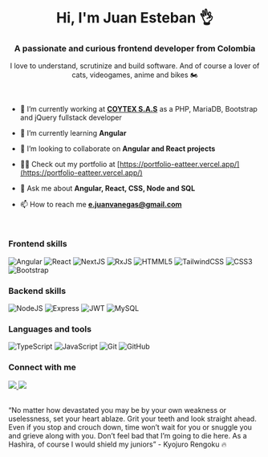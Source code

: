 <h1 align="center">Hi, I'm Juan Esteban 👌</h1>
<h3 align="center">A passionate and curious frontend developer from Colombia</h3>
<p align="center">I love to understand, scrutinize and build software. And of course a lover of cats, videogames, anime and bikes 🏍</p>
<br>

- 🔭 I’m currently working at [**COYTEX S.A.S**](https://www.coytex.com.co/) as a PHP, MariaDB, Bootstrap and jQuery fullstack developer

- 🌱 I’m currently learning **Angular**

- 👯 I’m looking to collaborate on **Angular and React projects**

- 👨‍💻 Check out my portfolio at [https://portfolio-eatteer.vercel.app/](https://portfolio-eatteer.vercel.app/)

- 💬 Ask me about **Angular, React, CSS, Node and SQL**

- 📫 How to reach me **e.juanvanegas@gmail.com**

<br>
<h3 align="left">Frontend skills</h3>

![Angular](https://img.shields.io/badge/Angular-DD0031?style=for-the-badge&logo=Angular)
![React](https://img.shields.io/badge/react-263238?style=for-the-badge&logo=React)
![NextJS](https://img.shields.io/badge/Next.js-000000?style=for-the-badge&logo=Next.js)
![RxJS](https://img.shields.io/badge/RxJS-B7178C?style=for-the-badge&logo=ReactiveX)
![HTMML5](https://img.shields.io/badge/HTML5-E34F26?style=for-the-badge&logo=HTML5&logoColor=fff)
![TailwindCSS](https://img.shields.io/badge/tailwindcss-%2338B2AC.svg?style=for-the-badge&logo=tailwind-css&logoColor=white)
![CSS3](https://img.shields.io/badge/CSS3-1572B6?style=for-the-badge&logo=CSS3)
![Bootstrap](https://img.shields.io/badge/Bootstrap-7952B3?style=for-the-badge&logo=Bootstrap&logoColor=fff)

<h3 align="left">Backend skills</h3>

![NodeJS](https://img.shields.io/badge/Node.js-339933?style=for-the-badge&logo=Node.js&logoColor=fff)
![Express](https://img.shields.io/badge/Express-000000?style=for-the-badge&logo=Express)
![JWT](https://img.shields.io/badge/JWT-000000?style=for-the-badge&logo=JSON%20Web%20Tokens)
![MySQL](https://img.shields.io/badge/MySQL-4479A1?style=for-the-badge&logo=MySQL&logoColor=fff)

<h3 align="left">Languages and tools</h3>

![TypeScript](https://img.shields.io/badge/TypeScript-3178C6?style=for-the-badge&logo=TypeScript&logoColor=fff)
![JavaScript](https://img.shields.io/badge/JavaScript-000?style=for-the-badge&logo=JavaScript&logoColor=F7DF1E)
![Git](https://img.shields.io/badge/Git-F05032?style=for-the-badge&logo=Git&logoColor=fff)
![GitHub](https://img.shields.io/badge/GitHub-181717?style=for-the-badge&logo=GitHub&logoColor=fff)

<h3 align="left">Connect with me</h3>

<div align="left">
  <a href="https://www.linkedin.com/in/ejuanvanegas/" target="_blank">
  <img src="https://img.shields.io/badge/LinkedIn-0A66C2?style=for-the-badge&logo=LinkedIn&logoColor=fff" />
  </a>
  <a href="mailto:e.juanvanegas@gmail.com" target="_blank">
  <img src="https://img.shields.io/badge/Gmail-EA4335?style=for-the-badge&logo=Gmail&logoColor=fff" />
  </a>
</div>

<br>
<p><q>No matter how devastated you may be by your own weakness or uselessness, set your heart ablaze. Grit your teeth and look straight ahead. Even if you stop and crouch down, time won’t wait for you or snuggle you and grieve along with you. Don’t feel bad that I’m going to die here. As a Hashira, of course I would shield my juniors</q> - Kyojuro Rengoku 🔥</p>
